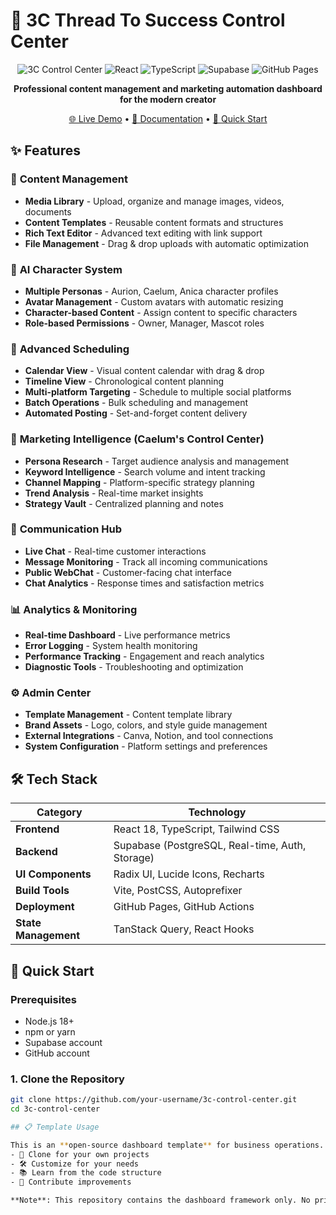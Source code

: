 # 🚀 3C Thread To Success Control Center

<div align="center">

![3C Control Center](https://img.shields.io/badge/3C-Control%20Center-blue?style=for-the-badge)
![React](https://img.shields.io/badge/React-18.3.1-61DAFB?style=for-the-badge&logo=react)
![TypeScript](https://img.shields.io/badge/TypeScript-5.6.3-3178C6?style=for-the-badge&logo=typescript)
![Supabase](https://img.shields.io/badge/Supabase-Backend-3ECF8E?style=for-the-badge&logo=supabase)
![GitHub Pages](https://img.shields.io/badge/GitHub%20Pages-Deployed-222?style=for-the-badge&logo=github)

**Professional content management and marketing automation dashboard for the modern creator**

[🌐 Live Demo](https://your-username.github.io/3c-control-center/) • [📖 Documentation](#features) • [🚀 Quick Start](#quick-start)

</div>

## ✨ Features

### 🎨 **Content Management**
- **Media Library** - Upload, organize and manage images, videos, documents
- **Content Templates** - Reusable content formats and structures
- **Rich Text Editor** - Advanced text editing with link support
- **File Management** - Drag & drop uploads with automatic optimization

### 👥 **AI Character System**
- **Multiple Personas** - Aurion, Caelum, Anica character profiles
- **Avatar Management** - Custom avatars with automatic resizing
- **Character-based Content** - Assign content to specific characters
- **Role-based Permissions** - Owner, Manager, Mascot roles

### 📅 **Advanced Scheduling**
- **Calendar View** - Visual content calendar with drag & drop
- **Timeline View** - Chronological content planning
- **Multi-platform Targeting** - Schedule to multiple social platforms
- **Batch Operations** - Bulk scheduling and management
- **Automated Posting** - Set-and-forget content delivery

### 🧠 **Marketing Intelligence (Caelum's Control Center)**
- **Persona Research** - Target audience analysis and management
- **Keyword Intelligence** - Search volume and intent tracking
- **Channel Mapping** - Platform-specific strategy planning
- **Trend Analysis** - Real-time market insights
- **Strategy Vault** - Centralized planning and notes

### 💬 **Communication Hub**
- **Live Chat** - Real-time customer interactions
- **Message Monitoring** - Track all incoming communications
- **Public WebChat** - Customer-facing chat interface
- **Chat Analytics** - Response times and satisfaction metrics

### 📊 **Analytics & Monitoring**
- **Real-time Dashboard** - Live performance metrics
- **Error Logging** - System health monitoring
- **Performance Tracking** - Engagement and reach analytics
- **Diagnostic Tools** - Troubleshooting and optimization

### ⚙️ **Admin Center**
- **Template Management** - Content template library
- **Brand Assets** - Logo, colors, and style guide management
- **External Integrations** - Canva, Notion, and tool connections
- **System Configuration** - Platform settings and preferences

## 🛠️ Tech Stack

| Category | Technology |
|----------|------------|
| **Frontend** | React 18, TypeScript, Tailwind CSS |
| **Backend** | Supabase (PostgreSQL, Real-time, Auth, Storage) |
| **UI Components** | Radix UI, Lucide Icons, Recharts |
| **Build Tools** | Vite, PostCSS, Autoprefixer |
| **Deployment** | GitHub Pages, GitHub Actions |
| **State Management** | TanStack Query, React Hooks |

## 🚀 Quick Start

### Prerequisites
- Node.js 18+
- npm or yarn
- Supabase account
- GitHub account

### 1. Clone the Repository
```bash
git clone https://github.com/your-username/3c-control-center.git
cd 3c-control-center

## 📋 Template Usage

This is an **open-source dashboard template** for business operations. Feel free to:
- 🔄 Clone for your own projects
- 🛠️ Customize for your needs  
- 📚 Learn from the code structure
- 🤝 Contribute improvements

**Note**: This repository contains the dashboard framework only. No private business data or domains are included.
